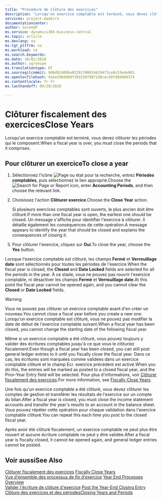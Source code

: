 ```yaml
---
title: "Procédure de clôture des exercices"
description: "Lorsqu'un exercice comptable est terminé, vous devez clôturer les périodes qui le composent."
services: project-madeira
documentationcenter: 
author: SorenGP
ms.service: dynamics365-business-central
ms.topic: article
ms.devlang: na
ms.tgt_pltfrm: na
ms.workload: na
ms.search.keywords: 
ms.date: 10/01/2018
ms.author: sgroespe
ms.translationtype: HT
ms.sourcegitcommit: 9dbd92409ba02281f008246194f3ce0c53e4e001
ms.openlocfilehash: 41ee296dd60f301526f9872d8cec58fd9d40d374
ms.contentlocale: fr-fr
ms.lasthandoff: 09/28/2018

---
```

# <a name="close-years"></a><span data-ttu-id="7c41a-103">Clôturer fiscalement des exercices</span><span class="sxs-lookup"><span data-stu-id="7c41a-103">Close Years</span></span>
<span data-ttu-id="7c41a-104">Lorsqu'un exercice comptable est terminé, vous devez clôturer les périodes qui le composent.</span><span class="sxs-lookup"><span data-stu-id="7c41a-104">When a fiscal year is over, you must close the periods that it comprises.</span></span>  

## <a name="to-close-a-year"></a><span data-ttu-id="7c41a-105">Pour clôturer un exercice</span><span class="sxs-lookup"><span data-stu-id="7c41a-105">To close a year</span></span>  

1.  <span data-ttu-id="7c41a-106">Sélectionnez l'icône ![Page ou état pour la recherche](../../media/ui-search/search_small.png "Page ou état pour la recherche"), entrez **Périodes comptables**, puis sélectionnez le lien approprié.</span><span class="sxs-lookup"><span data-stu-id="7c41a-106">Choose the ![Search for Page or Report](../../media/ui-search/search_small.png "Search for Page or Report icon") icon, enter **Accounting Periods**, and then choose the relevant link.</span></span>  
2.  <span data-ttu-id="7c41a-107">Choisissez l'action **Clôturer exercice**.</span><span class="sxs-lookup"><span data-stu-id="7c41a-107">Choose the **Close Year** action.</span></span>  

    <span data-ttu-id="7c41a-108">Si plusieurs exercices comptables sont ouverts, le plus ancien doit être clôturé.</span><span class="sxs-lookup"><span data-stu-id="7c41a-108">If more than one fiscal year is open, the earliest one should be closed.</span></span> <span data-ttu-id="7c41a-109">Un message s'affiche pour identifier l'exercice à clôturer. Il détaille également les conséquences de cette opération.</span><span class="sxs-lookup"><span data-stu-id="7c41a-109">A message appears to identify the year that should be closed and explains the consequences of closing it.</span></span>  

3.  <span data-ttu-id="7c41a-110">Pour clôturer l'exercice, cliquez sur **Oui**.</span><span class="sxs-lookup"><span data-stu-id="7c41a-110">To close the year, choose the **Yes** button.</span></span>  

<span data-ttu-id="7c41a-111">Lorsque l'exercice comptable est clôturé, les champs **Fermé** et **Verrouillage date** sont sélectionnés pour toutes les périodes de l'exercice.</span><span class="sxs-lookup"><span data-stu-id="7c41a-111">When the fiscal year is closed, the **Closed** and **Date Locked** fields are selected for all the periods in the year.</span></span> <span data-ttu-id="7c41a-112">À ce stade, vous ne pouvez pas rouvrir l'exercice comptable, ni désactiver les champs **Fermé** et **Verrouillage date**.</span><span class="sxs-lookup"><span data-stu-id="7c41a-112">At this point the fiscal year cannot be opened again, and you cannot clear the **Closed** or **Date Locked** fields.</span></span>  

> [!WARNING]  
> <span data-ttu-id="7c41a-113">Vous ne pouvez pas clôturer un exercice comptable avant d'en créer un nouveau.</span><span class="sxs-lookup"><span data-stu-id="7c41a-113">You cannot close a fiscal year before you create a new one.</span></span> <span data-ttu-id="7c41a-114">Lorsqu'un exercice comptable est clôturé, vous ne pouvez pas modifier la date de début de l'exercice comptable suivant.</span><span class="sxs-lookup"><span data-stu-id="7c41a-114">When a fiscal year has been closed, you cannot change the starting date of the following fiscal year.</span></span>  

<span data-ttu-id="7c41a-115">Même si un exercice comptable a été clôturé, vous pouvez toujours y valider des écritures comptables jusqu'à ce que vous le clôturiez fiscalement.</span><span class="sxs-lookup"><span data-stu-id="7c41a-115">Even though a fiscal year has been closed, you can still post general ledger entries to it until you fiscally close the fiscal year.</span></span> <span data-ttu-id="7c41a-116">Dans ce cas, les écritures sont marquées comme validées dans un exercice comptable clôturé et le champ Ecr. exercice précédent est activé.</span><span class="sxs-lookup"><span data-stu-id="7c41a-116">When you do this, the entries will be marked as posted to a closed fiscal year, and the Prior-Year Entry field will be selected.</span></span> <span data-ttu-id="7c41a-117">Pour plus d'informations, voir [Clôturer fiscalement des exercices](how-to-fiscally-close-years.md).</span><span class="sxs-lookup"><span data-stu-id="7c41a-117">For more information, see [Fiscally Close Years](how-to-fiscally-close-years.md).</span></span>  

<span data-ttu-id="7c41a-118">Une fois qu'un exercice comptable a été clôturé, vous devez clôturer les comptes de gestion et transférer les résultats de l'exercice sur un compte du bilan.</span><span class="sxs-lookup"><span data-stu-id="7c41a-118">After a fiscal year is closed, you must close the income statement accounts and transfer the year's results to an account in the balance sheet.</span></span> <span data-ttu-id="7c41a-119">Vous pouvez répéter cette opération pour chaque validation dans l'exercice comptable clôturé.</span><span class="sxs-lookup"><span data-stu-id="7c41a-119">You can repeat this each time you post to the closed fiscal year.</span></span>  

<span data-ttu-id="7c41a-120">Après avoir été clôturé fiscalement, un exercice comptable ne peut plus être rouvert et aucune écriture comptable ne peut y être validée.</span><span class="sxs-lookup"><span data-stu-id="7c41a-120">After a fiscal year is fiscally closed, it cannot be opened again, and general ledger entries cannot be posted.</span></span>  

## <a name="see-also"></a><span data-ttu-id="7c41a-121">Voir aussi</span><span class="sxs-lookup"><span data-stu-id="7c41a-121">See Also</span></span>  
 <span data-ttu-id="7c41a-122">[Clôturer fiscalement des exercices](how-to-fiscally-close-years.md) </span><span class="sxs-lookup"><span data-stu-id="7c41a-122">[Fiscally Close Years](how-to-fiscally-close-years.md) </span></span>  
 <span data-ttu-id="7c41a-123">[Vue d'ensemble des processus de fin d'exercice](year-end-processes-overview.md) </span><span class="sxs-lookup"><span data-stu-id="7c41a-123">[Year End Processes Overview](year-end-processes-overview.md) </span></span>  
 <span data-ttu-id="7c41a-124">[Valider l'écriture de clôture d'exercice](how-to-post-the-year-end-closing-entry.md) </span><span class="sxs-lookup"><span data-stu-id="7c41a-124">[Post the Year-End Closing Entry](how-to-post-the-year-end-closing-entry.md) </span></span>  
 [<span data-ttu-id="7c41a-125">Clôture des exercices et des périodes</span><span class="sxs-lookup"><span data-stu-id="7c41a-125">Closing Years and Periods</span></span>](../../year-close-years-periods.md)

